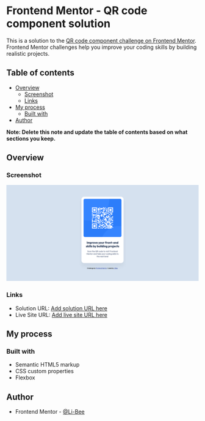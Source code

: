 # Frontend Mentor - QR code component solution

This is a solution to the [QR code component challenge on Frontend Mentor](https://www.frontendmentor.io/challenges/qr-code-component-iux_sIO_H). Frontend Mentor challenges help you improve your coding skills by building realistic projects.

## Table of contents

- [Overview](#overview)
  - [Screenshot](#screenshot)
  - [Links](#links)
- [My process](#my-process)
  - [Built with](#built-with)
- [Author](#author)

**Note: Delete this note and update the table of contents based on what sections you keep.**

## Overview

### Screenshot

![](./screenshot.png)

### Links

- Solution URL: [Add solution URL here](https://www.frontendmentor.io/solutions/qr-component-using-css-ofxBuwKHv)
- Live Site URL: [Add live site URL here](https://li-bee.github.io/QR-code-component-challenge/)

## My process

### Built with

- Semantic HTML5 markup
- CSS custom properties
- Flexbox

## Author

- Frontend Mentor - [@Li-Bee](https://www.frontendmentor.io/profile/Li-Bee)

